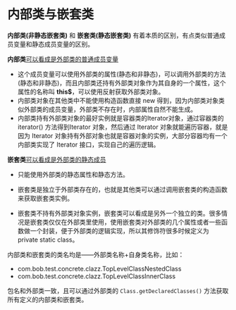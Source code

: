# 内部类与嵌套类



**内部类(非静态嵌套类)** 和 **嵌套类(静态嵌套类)** 有着本质的区别，有点类似普通成员变量和静态成员变量的区别。

**内部类**<u>可以看成是外部类的普通成员变量</u>

- 这个成员变量可以使用外部类的属性(静态和非静态)，可以调用外部类的方法(静态和非静态)，而且内部类还持有外部类对象作为其自身的一个属性，这个属性的名称叫 **this\$**，可以使用反射获取外部类对象。
- 内部类对象在其他类中不能使用构造函数直接 new 得到，因为内部类对象类似外部类的成员变量，外部类不存在时，内部属性自然不能生成。
- 内部类持有外部类对象的最好实例就是容器类的Iterator对象，通过容器类的 iterator() 方法得到Iterator 对象，然后通过 Iterator 对象就能遍历容器，就是因为 Iterator 对象持有外部对象也就是容器对象的实例，大部分容器均有一个内部类实现了 Iterator 接口，实现自己的遍历逻辑。

**嵌套类**<u>可以看成是外部类的静态成员</u>

- 只能使用外部类的静态属性和静态方法。

- 嵌套类是独立于外部类存在的，也就是其他类可以通过调用嵌套类的构造函数来获取嵌套类实例。

- 嵌套类不持有外部类对象实例，嵌套类可以看成是另外一个独立的类。很多情况是嵌套类仅仅在外部类里使用，使用嵌套类对外部类的几个属性或者一些函数做一个封装，便于外部类的逻辑实现，所以其修饰符很多时候定义为 private static class。

  

内部类和嵌套类的类名均是——外部类名称+自身类名称，比如：

- com.bob.test.concrete.clazz.TopLevelClassNestedClass
- com.bob.test.concrete.clazz.TopLevelClassInnerClass

包名和外部类一致，且可以通过外部类的 `Class.getDeclaredClasses()` 方法获取所有定义的内部类和嵌套类。

